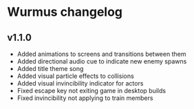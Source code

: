 # Wurmus changelog
## v1.1.0
- Added animations to screens and transitions between them
- Added directional audio cue to indicate new enemy spawns
- Added title theme song
- Added visual particle effects to collisions
- Added visual invincibility indicator for actors
- Fixed escape key not exiting game in desktop builds
- Fixed invincibility not applying to train members

